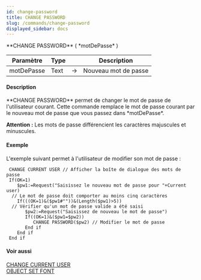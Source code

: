 ```yaml
---
id: change-password
title: CHANGE PASSWORD
slug: /commands/change-password
displayed_sidebar: docs
---
```


<!--REF #_command_.CHANGE PASSWORD.Syntax-->**CHANGE PASSWORD** ( *motDePasse* )<!-- END REF-->
<!--REF #_command_.CHANGE PASSWORD.Params-->
| Paramètre | Type |  | Description |
| --- | --- | --- | --- |
| motDePasse | Text | &srarr; | Nouveau mot de passe |

<!-- END REF-->

#### Description 

<!--REF #_command_.CHANGE PASSWORD.Summary-->**CHANGE PASSWORD** permet de changer le mot de passe de l'utilisateur courant.<!-- END REF--> Cette commande remplace le mot de passe courant par le nouveau mot de passe que vous passez dans *motDePasse*. 

**Attention :** Les mots de passe différencient les caractères majuscules et minuscules.

#### Exemple 

L'exemple suivant permet à l'utilisateur de modifier son mot de passe :

```4d
 CHANGE CURRENT USER // Afficher la boîte de dialogue des mots de passe
 If(OK=1)
    $pw1:=Request("Saisissez le nouveau mot de passe pour "+Current user)
  // Le mot de passe doit comporter au moins cinq caractères
    If(((OK=1)&($pw1#""))&(Length($pw1)>5))
  // Vérifier qu'un mot de passe valide a été saisi
       $pw2:=Request("Saisissez de nouveau le mot de passe")
       If((OK=1)&($pw1=$pw2))
          CHANGE PASSWORD($pw2) // Modifier le mot de passe
       End if
    End if
 End if
```

#### Voir aussi 

[CHANGE CURRENT USER](change-current-user.md)  
[OBJECT SET FONT](object-set-font.md)  